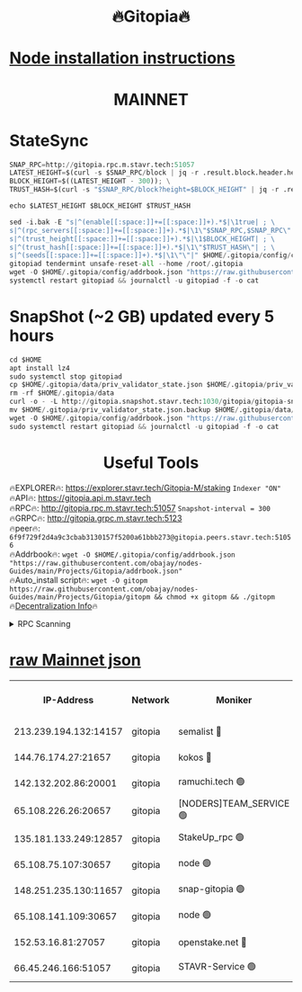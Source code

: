 <h1 align="center"> 🔥Gitopia🔥</h1>

[Node installation instructions](https://github.com/obajay/nodes-Guides/tree/main/Projects/Gitopia)
=

<h1 align="center"> MAINNET</h1>

# StateSync
```python
SNAP_RPC=http://gitopia.rpc.m.stavr.tech:51057
LATEST_HEIGHT=$(curl -s $SNAP_RPC/block | jq -r .result.block.header.height); \
BLOCK_HEIGHT=$((LATEST_HEIGHT - 300)); \
TRUST_HASH=$(curl -s "$SNAP_RPC/block?height=$BLOCK_HEIGHT" | jq -r .result.block_id.hash)

echo $LATEST_HEIGHT $BLOCK_HEIGHT $TRUST_HASH

sed -i.bak -E "s|^(enable[[:space:]]+=[[:space:]]+).*$|\1true| ; \
s|^(rpc_servers[[:space:]]+=[[:space:]]+).*$|\1\"$SNAP_RPC,$SNAP_RPC\"| ; \
s|^(trust_height[[:space:]]+=[[:space:]]+).*$|\1$BLOCK_HEIGHT| ; \
s|^(trust_hash[[:space:]]+=[[:space:]]+).*$|\1\"$TRUST_HASH\"| ; \
s|^(seeds[[:space:]]+=[[:space:]]+).*$|\1\"\"|" $HOME/.gitopia/config/config.toml
gitopiad tendermint unsafe-reset-all --home /root/.gitopia
wget -O $HOME/.gitopia/config/addrbook.json "https://raw.githubusercontent.com/obajay/nodes-Guides/main/Projects/Gitopia/addrbook.json"
systemctl restart gitopiad && journalctl -u gitopiad -f -o cat
```
# SnapShot (~2 GB) updated every 5 hours
```python
cd $HOME
apt install lz4
sudo systemctl stop gitopiad
cp $HOME/.gitopia/data/priv_validator_state.json $HOME/.gitopia/priv_validator_state.json.backup
rm -rf $HOME/.gitopia/data
curl -o - -L http://gitopia.snapshot.stavr.tech:1030/gitopia/gitopia-snap.tar.lz4 | lz4 -c -d - | tar -x -C $HOME/.gitopia --strip-components 2
mv $HOME/.gitopia/priv_validator_state.json.backup $HOME/.gitopia/data/priv_validator_state.json
wget -O $HOME/.gitopia/config/addrbook.json "https://raw.githubusercontent.com/obajay/nodes-Guides/main/Projects/Gitopia/addrbook.json"
sudo systemctl restart gitopiad && journalctl -u gitopiad -f -o cat
```
 <h1 align="center"> Useful Tools</h1>

🔥EXPLORER🔥:      https://explorer.stavr.tech/Gitopia-M/staking  `Indexer "ON"` \
🔥API🔥: 			 		 https://gitopia.api.m.stavr.tech \
🔥RPC🔥:           http://gitopia.rpc.m.stavr.tech:51057              `Snapshot-interval = 300` \
🔥GRPC🔥:          http://gitopia.grpc.m.stavr.tech:5123 \
🔥peer🔥:					 `6f9f729f2d4a9c3cbab3130157f5200a61bbb273@gitopia.peers.stavr.tech:51056` \
🔥Addrbook🔥:    ```wget -O $HOME/.gitopia/config/addrbook.json "https://raw.githubusercontent.com/obajay/nodes-Guides/main/Projects/Gitopia/addrbook.json"``` \
🔥Auto_install script🔥: ```wget -O gitopm https://raw.githubusercontent.com/obajay/nodes-Guides/main/Projects/Gitopia/gitopm && chmod +x gitopm && ./gitopm``` \
🔥[Decentralization Info](https://github.com/obajay/StateSync-snapshots/tree/main/Projects/Gitopia/Decentralization)🔥

<details>
<summary>RPC Scanning</summary>

<h2 align="center"> We scan nodes in real time every 4 hours. And we provide the final result of RPC endpoints.
We cannot influence the operation of these nodes in any way. </h2>


```python
If Voting Power is higher than 0 --> then the Node is a validator of the network and may be subject to attack and be a potential threat to the chain.
```
```python
We marked such validators with a red symbol
```

</details>

[raw Mainnet json](https://rpc-check.gitopm.stavr.tech/gitopm/rpc-gitopm-result.json)
=

<table><tr><th>IP-Address</th><th>Network</th><th>Moniker</th><th>Latest Block Height</th><th>Earliest Block Height</th><th>Catching Up</th><th>Tx Index</th><th>Voting Power</th><th>Scan Time</th></tr><tr><td>213.239.194.132:14157</td><td>gitopia</td><td>semalist 🔴</td><td>11191933</td><td>6071990</td><td>False</td><td>off</td><td>430211</td><td>2023-12-25T08:43:06.732597297UTC</td></tr><tr><td>144.76.174.27:21657</td><td>gitopia</td><td>kokos 🔴</td><td>11191940</td><td>6071990</td><td>False</td><td>off</td><td>936374</td><td>2023-12-25T08:43:18.437508831UTC</td></tr><tr><td>142.132.202.86:20001</td><td>gitopia</td><td>ramuchi.tech 🟢</td><td>11191939</td><td>6548337</td><td>False</td><td>on</td><td>0</td><td>2023-12-25T08:43:15.772375269UTC</td></tr><tr><td>65.108.226.26:20657</td><td>gitopia</td><td>[NODERS]TEAM_SERVICE 🟢</td><td>11191949</td><td>6846001</td><td>False</td><td>on</td><td>0</td><td>2023-12-25T08:43:33.550873972UTC</td></tr><tr><td>135.181.133.249:12857</td><td>gitopia</td><td>StakeUp_rpc 🟢</td><td>11191939</td><td>8010001</td><td>False</td><td>on</td><td>0</td><td>2023-12-25T08:43:16.124132060UTC</td></tr><tr><td>65.108.75.107:30657</td><td>gitopia</td><td>node 🟢</td><td>11191945</td><td>8802845</td><td>False</td><td>on</td><td>0</td><td>2023-12-25T08:43:27.029366016UTC</td></tr><tr><td>148.251.235.130:11657</td><td>gitopia</td><td>snap-gitopia 🟢</td><td>11191939</td><td>9516001</td><td>False</td><td>on</td><td>0</td><td>2023-12-25T08:43:15.501441712UTC</td></tr><tr><td>65.108.141.109:30657</td><td>gitopia</td><td>node 🟢</td><td>11191938</td><td>10145845</td><td>False</td><td>on</td><td>0</td><td>2023-12-25T08:43:15.243295684UTC</td></tr><tr><td>152.53.16.81:27057</td><td>gitopia</td><td>openstake.net 🔴</td><td>11191917</td><td>10455001</td><td>False</td><td>off</td><td>5845</td><td>2023-12-25T08:42:40.655511453UTC</td></tr><tr><td>66.45.246.166:51057</td><td>gitopia</td><td>STAVR-Service 🟢</td><td>11191905</td><td>11150001</td><td>False</td><td>on</td><td>0</td><td>2023-12-25T08:42:58.291307163UTC</td></tr></table>
